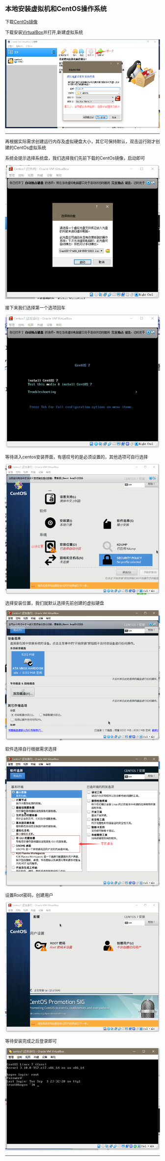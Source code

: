 ## **本地安装虚拟机和CentOS操作系统**

下载[CentOs镜像](https://www.centos.org/download/)

下载安装[VirtualBox](https://www.virtualbox.org/wiki/Downloads)并打开,新建虚拟系统

![](../image/13.png)

------

再根据实际需求创建运行内存及虚拟硬盘大小，其它可保持默认，双击运行刚才创建的CentOs虚拟系统

系统会提示选择系统盘，我们选择我们先前下载的CentOs镜像，启动即可

![](../image/14.png)

接下来我们选择第一个选项回车

![](../image/15.png)

等待进入centos安装界面，有感叹号的是必须设置的，其他选项可自行选择

![](../image/16.png)

选择安装位置，我们就默认选择先前创建的虚拟硬盘

![](../image/17.png)

软件选择自行根据需求选择

![](../image/18.png)

设置Root密码，创建用户

![](../image/19.png)

等待安装完成之后登录即可

![](../image/20.png)

------

